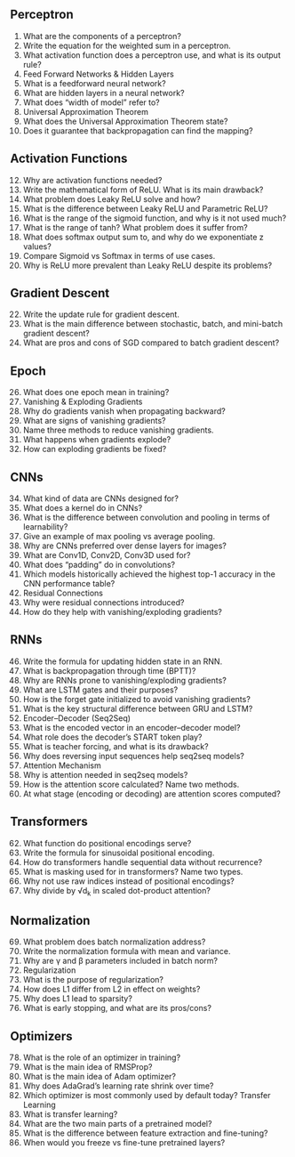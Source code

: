 ## Perceptron

1. What are the components of a perceptron?
2. Write the equation for the weighted sum in a perceptron.
3. What activation function does a perceptron use, and what is its output rule?
4. Feed Forward Networks & Hidden Layers
5. What is a feedforward neural network?
6. What are hidden layers in a neural network?
7. What does “width of model” refer to?
8. Universal Approximation Theorem
9. What does the Universal Approximation Theorem state?
10. Does it guarantee that backpropagation can find the mapping?

## Activation Functions

12. Why are activation functions needed?
13. Write the mathematical form of ReLU. What is its main drawback?
14. What problem does Leaky ReLU solve and how?
15. What is the difference between Leaky ReLU and Parametric ReLU?
16. What is the range of the sigmoid function, and why is it not used much?
17. What is the range of tanh? What problem does it suffer from?
18. What does softmax output sum to, and why do we exponentiate z values?
19. Compare Sigmoid vs Softmax in terms of use cases.
20. Why is ReLU more prevalent than Leaky ReLU despite its problems?

## Gradient Descent

22. Write the update rule for gradient descent.
23. What is the main difference between stochastic, batch, and mini-batch gradient descent?
24. What are pros and cons of SGD compared to batch gradient descent?

## Epoch

26. What does one epoch mean in training?
27. Vanishing & Exploding Gradients
28. Why do gradients vanish when propagating backward?
29. What are signs of vanishing gradients?
30. Name three methods to reduce vanishing gradients.
31. What happens when gradients explode?
32. How can exploding gradients be fixed?

## CNNs

34. What kind of data are CNNs designed for?
35. What does a kernel do in CNNs?
36. What is the difference between convolution and pooling in terms of learnability?
37. Give an example of max pooling vs average pooling.
38. Why are CNNs preferred over dense layers for images?
39. What are Conv1D, Conv2D, Conv3D used for?
40. What does “padding” do in convolutions?
41. Which models historically achieved the highest top-1 accuracy in the CNN performance table?
42. Residual Connections
43. Why were residual connections introduced?
44. How do they help with vanishing/exploding gradients?

## RNNs

46. Write the formula for updating hidden state in an RNN.
47. What is backpropagation through time (BPTT)?
48. Why are RNNs prone to vanishing/exploding gradients?
49. What are LSTM gates and their purposes?
50. How is the forget gate initialized to avoid vanishing gradients?
51. What is the key structural difference between GRU and LSTM?
52. Encoder–Decoder (Seq2Seq)
53. What is the encoded vector in an encoder–decoder model?
54. What role does the decoder’s START token play?
55. What is teacher forcing, and what is its drawback?
56. Why does reversing input sequences help seq2seq models?
57. Attention Mechanism
58. Why is attention needed in seq2seq models?
59. How is the attention score calculated? Name two methods.
60. At what stage (encoding or decoding) are attention scores computed?

## Transformers

62. What function do positional encodings serve?
63. Write the formula for sinusoidal positional encoding.
64. How do transformers handle sequential data without recurrence?
65. What is masking used for in transformers? Name two types.
66. Why not use raw indices instead of positional encodings?
67. Why divide by √d<sub>k</sub> in scaled dot-product attention?

## Normalization

69. What problem does batch normalization address?
70. Write the normalization formula with mean and variance.
71. Why are γ and β parameters included in batch norm?
72. Regularization
73. What is the purpose of regularization?
74. How does L1 differ from L2 in effect on weights?
75. Why does L1 lead to sparsity?
76. What is early stopping, and what are its pros/cons?

## Optimizers

78. What is the role of an optimizer in training?
79. What is the main idea of RMSProp?
80. What is the main idea of Adam optimizer?
81. Why does AdaGrad’s learning rate shrink over time?
82. Which optimizer is most commonly used by default today?
    Transfer Learning
84. What is transfer learning?
85. What are the two main parts of a pretrained model?
86. What is the difference between feature extraction and fine-tuning?
87. When would you freeze vs fine-tune pretrained layers?